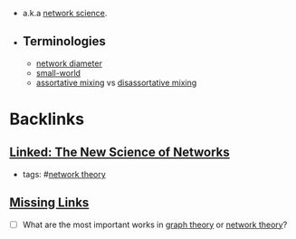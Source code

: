 - a.k.a [network science](<network science.md>).
- ## Terminologies
    - [network diameter](<network diameter.md>)
    - [small-world](<small-world.md>)
    - [assortative mixing](<assortative mixing.md>) vs [disassortative mixing](<disassortative mixing.md>)

# Backlinks
## [Linked: The New Science of Networks](<Linked: The New Science of Networks.md>)
- tags: #[network theory](<network theory.md>)

## [Missing Links](<Missing Links.md>)
- [ ] What are the most important works in [graph theory](<graph theory.md>) or [network theory](<network theory.md>)?


